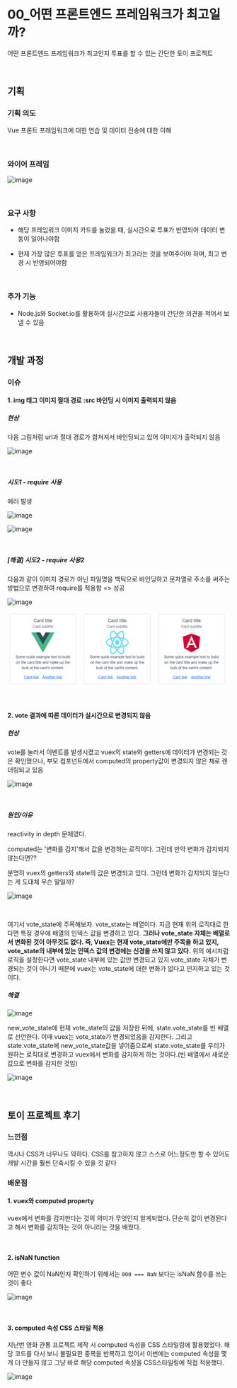 # 00_어떤 프론트엔드 프레임워크가 최고일까?

어떤 프론트엔드 프레임워크가 최고인지 투표를 할 수 있는 간단한 토이 프로젝트

<br>

## 기획

### 기획 의도

Vue 프론트 프레임워크에 대한 연습 및 데이터 전송에 대한 이해

<br>

### 와이어 프레임

![image](https://user-images.githubusercontent.com/93081720/174466307-ee9b4532-7164-4406-8518-4994b49510f6.png)

<br>

### 요구 사항

- 해당 프레임워크 이미지 카드를 눌렀을 때, 실시간으로 투표가 반영되어 데이터 변동이 일어나야함

- 현재 가장 많은 투표를 얻은 프레임워크가 최고라는 것을 보여주어야 하며, 최고 변경 시 반영되어야함

<br>

### 추가 기능

- Node.js와 Socket.io를 활용하여 실시간으로 사용자들이 간단한 의견을 적어서 보낼 수 있음

<br>

## 개발 과정

### 이슈

#### 1. img 태그 이미지 절대 경로 :src 바인딩 시 이미지 출력되지 않음

##### 현상

다음 그림처럼 url과 절대 경로가 합쳐져서 바인딩되고 있어 이미지가 출력되지 않음

![image](https://user-images.githubusercontent.com/93081720/174467634-4be8c043-7633-40b2-be7d-4768e79cc264.png)

<br>

##### 시도1 - require 사용

에러 발생

![image](https://user-images.githubusercontent.com/93081720/174467688-8b8ad5f1-719e-4f0a-b94d-871a08dcdcd2.png)

![image](https://user-images.githubusercontent.com/93081720/174467710-0debaa63-71ea-4331-b0cc-d0dfe597da5d.png)

<br>

##### [해결] 시도2 - require 사용2

다음과 같이 이미지 경로가 아닌 파일명을 백틱으로 바인딩하고 문자열로 주소를 써주는 방법으로 변경하여 require를 적용함 => 성공

![image](https://user-images.githubusercontent.com/93081720/174467786-dffd3fc2-ed1f-4991-8d06-ec7b0a83c1fc.png)

![image](images/README/174467798-f3218487-a6cb-4266-bcb7-33002a51e4b0.png)

<br>

#### 2. vote 결과에 따른 데이터가 실시간으로 변경되지 않음

##### 현상

vote를 눌러서 이벤트를 발생시켰고 vuex의 state와 getters에 데이터가 변경되는 것은 확인했으나, 부모 컴포넌트에서 computed의 property값이 변경되지 않은 채로 렌더링되고 있음 

![image](https://user-images.githubusercontent.com/93081720/174468917-020993dd-e5fa-46b4-bdd8-175b95d64ab0.png)

<br>

##### 원인/이유

reactivity in depth 문제였다.

computed는 '변화를 감지'해서 값을 변경하는 로직이다. 그런데 만약 변화가 감지되지 않는다면??

분명히 vuex의 getters와 state의 값은 변경되고 있다. 그런데 변화가 감지되지 않는다는 게 도대체 무슨 말일까?

![image](https://user-images.githubusercontent.com/93081720/174469694-9c168122-8aed-4e9c-bfd1-449de4f8ee1c.png)

<br>

여기서 vote_state에 주목해보자. vote_state는 배열이다. 지금 현재 위의 로직대로 한다면 특정 경우에 배열의 인덱스 값을 변경하고 있다. **그러나 vote_state 자체는 배열로서 변화된 것이 아무것도 없다. 즉, Vuex는 현재 vote_state에만 주목을 하고 있지, vote_state의 내부에 있는 인덱스 값의 변경에는 신경을 쓰지 않고 있다.**  위의 예시처럼 로직을 설정한다면 vote_state 내부에 있는 값만 변경되고 있지 vote_state 자체가 변경되는 것이 아니기 때문에 vuex는 vote_state에 대한 변화가 없다고 인지하고 있는 것이다.

##### 해결

![image](https://user-images.githubusercontent.com/93081720/174469933-d6087a7b-baea-44e6-850e-32dc8f7e0636.png)

new_vote_state에 현재 vote_state의 값을 저장한 뒤에, state.vote_state를 빈 배열로 선언한다. 이때 vuex는 vote_state가 변경되었음을 감지한다. 그리고 state.vote_state에 new_vote_state값을 넣어줌으로써 state.vote_state를 우리가 원하는 로직대로 변경하고 vuex에서 변화를 감지하게 하는 것이다.(빈 배열에서 새로운 값으로 변화를 감지한 것임)

![image](https://user-images.githubusercontent.com/93081720/174470025-66e8112c-ec3e-4214-8f64-882e42a1594d.png)

<br>

## 토이 프로젝트 후기

### 느낀점

역시나 CSS가 너무나도 약하다. CSS를 참고하지 않고 스스로 어느정도만 할 수 있어도 개발 시간을 훨씬 단축시킬 수 있을 것 같다



### 배운점

#### 1. vuex와 computed property

vuex에서 변화를 감지한다는 것의 의미가 무엇인지 알게되었다. 단순히 값이 변경된다고 해서 변화를 감지하는 것이 아니라는 것을 배웠다.

<br>

#### 2. isNaN function

어떤 변수 값이 NaN인지 확인하기 위해서는 `000 === NaN` 보다는 isNaN 함수를 쓰는 것이 좋다

![image](https://user-images.githubusercontent.com/93081720/174470438-8ccf8f92-d0a0-47b8-bb11-2933fb8c6270.png)

<br>

#### 3. computed 속성 CSS 스타일 적용

지난번 영화 관통 프로젝트 제작 시 computed 속성을 CSS 스타일링에 활용했었다. 해당 코드를 다시 보니 불필요한 중복을 반복하고 있어서 이번에는 computed 속성을 몇 개 더 만들지 않고 그냥 바로 해당 computed 속성을 CSS스타일링에 직접 적용했다.

![image](https://user-images.githubusercontent.com/93081720/174470772-d0e3d5de-d0f4-40d0-ab47-71c7f73384ab.png)
